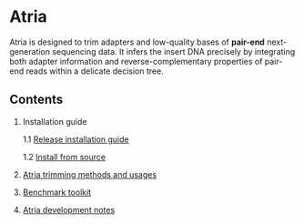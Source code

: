 # Atria

Atria is designed to trim adapters and low-quality bases of **pair-end** next-generation sequencing data. It infers the insert DNA precisely by integrating both adapter information and reverse-complementary properties of pair-end reads within a delicate decision tree.

## Contents

1. Installation guide

   1.1 [Release installation guide](docs/1.1.Release_installation_guide.md)

   1.2 [Install from source](docs/1.2.Install_from_source.md)

2. [Atria trimming methods and usages](docs/2.Atria_trimming_methods_and_usages.md)

3. [Benchmark toolkit](docs/3.Benchmark_toolkit.md)

4. [Atria development notes](docs/4.Development_notes.md)
